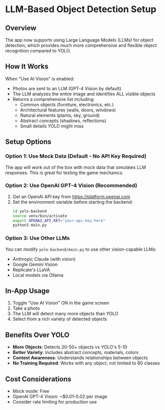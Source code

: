 # LLM-Based Object Detection Setup

## Overview

The app now supports using Large Language Models (LLMs) for object detection, which provides much more comprehensive and flexible object recognition compared to YOLO.

## How It Works

When "Use AI Vision" is enabled:
- Photos are sent to an LLM (GPT-4 Vision by default)
- The LLM analyzes the entire image and identifies ALL visible objects
- Returns a comprehensive list including:
  - Common objects (furniture, electronics, etc.)
  - Architectural features (walls, doors, windows)
  - Natural elements (plants, sky, ground)
  - Abstract concepts (shadows, reflections)
  - Small details YOLO might miss

## Setup Options

### Option 1: Use Mock Data (Default - No API Key Required)

The app will work out of the box with mock data that simulates LLM responses. This is great for testing the game mechanics.

### Option 2: Use OpenAI GPT-4 Vision (Recommended)

1. Get an OpenAI API key from https://platform.openai.com
2. Set the environment variable before starting the backend:
   ```bash
   cd yolo-backend
   source venv/bin/activate
   export OPENAI_API_KEY="your-api-key-here"
   python3 main.py
   ```

### Option 3: Use Other LLMs

You can modify `yolo-backend/main.py` to use other vision-capable LLMs:
- Anthropic Claude (with vision)
- Google Gemini Vision
- Replicate's LLaVA
- Local models via Ollama

## In-App Usage

1. Toggle "Use AI Vision" ON in the game screen
2. Take a photo
3. The LLM will detect many more objects than YOLO
4. Select from a rich variety of detected objects

## Benefits Over YOLO

- **More Objects**: Detects 20-50+ objects vs YOLO's 5-10
- **Better Variety**: Includes abstract concepts, materials, colors
- **Context Awareness**: Understands relationships between objects
- **No Training Required**: Works with any object, not limited to 80 classes

## Cost Considerations

- Mock mode: Free
- OpenAI GPT-4 Vision: ~$0.01-0.02 per image
- Consider rate limiting for production use 